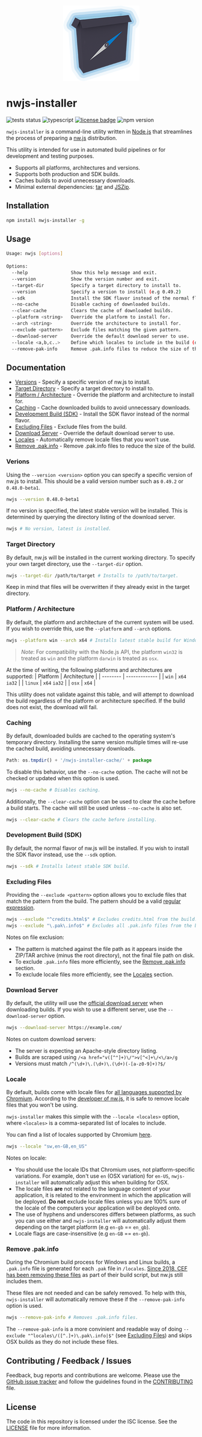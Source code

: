 <p align="center"><img src="docs/nwjs-installer-logo.png"/></p>

# nwjs-installer
![tests status](https://github.com/Kruithne/nwjs-installer/actions/workflows/github-actions-test.yml/badge.svg) ![typescript](https://img.shields.io/badge/language-typescript-blue) [![license badge](https://img.shields.io/github/license/Kruithne/nwjs-installer?color=blue)](LICENSE) ![npm version](https://img.shields.io/npm/v/nwjs-installer?color=blue)

`nwjs-installer` is a command-line utility written in [Node.js](https://nodejs.org/) that streamlines the process of preparing a [nw.js](https://nwjs.io/) distribution.

This utility is intended for use in automated build pipelines or for development and testing purposes.

- Supports all platforms, architectures and versions.
- Supports both production and SDK builds.
- Caches builds to avoid unnecessary downloads.
- Minimal external dependencies: [tar](https://www.npmjs.com/package/tar) and [JSZip](https://www.npmjs.com/package/jszip).

## Installation
```bash
npm install nwjs-installer -g
```

## Usage
```bash
Usage: nwjs [options]

Options:
  --help                Show this help message and exit.
  --version             Show the version number and exit.
  --target-dir          Specify a target directory to install to.
  --version             Specify a version to install (e.g 0.49.2)
  --sdk                 Install the SDK flavor instead of the normal flavor.
  --no-cache            Disable caching of downloaded builds.
  --clear-cache         Clears the cache of downloaded builds.
  --platform <string>   Override the platform to install for.
  --arch <string>       Override the architecture to install for.
  --exclude <pattern>   Exclude files matching the given pattern.
  --download-server     Override the default download server to use.
  --locale <a,b,c..>    Define which locales to include in the build (defaults: all).
  --remove-pak-info     Remove .pak.info files to reduce the size of the build.
```

## Documentation

- [Versions](#versions) - Specify a specific version of nw.js to install.
- [Target Directory](#target-directory) - Specify a target directory to install to.
- [Platform / Architecture](#platform--architecture) - Override the platform and architecture to install for.
- [Caching](#caching) - Cache downloaded builds to avoid unnecessary downloads.
- [Development Build (SDK)](#development-build-sdk) - Install the SDK flavor instead of the normal flavor.
- [Excluding Files](#excluding-files) - Exclude files from the build.
- [Download Server](#download-server) - Override the default download server to use.
- [Locales](#locale) - Automatically remove locale files that you won't use.
- [Remove .pak.info](#remove-pakinfo) - Remove .pak.info files to reduce the size of the build.

### Verions

Using the `--version <version>` option you can specify a specific version of nw.js to install. This should be a valid version number such as `0.49.2` or `0.48.0-beta1`.

```bash
nwjs --version 0.48.0-beta1
```
If no version is specified, the latest stable version will be installed. This is determined by querying the directory listing of the download server.

```bash
nwjs # No version, latest is installed.
```

### Target Directory

By default, nw.js will be installed in the current working directory. To specify your own target directory, use the `--target-dir` option.

```bash
nwjs --target-dir /path/to/target # Installs to /path/to/target.
```
Keep in mind that files will be overwritten if they already exist in the target directory.

### Platform / Architecture

By default, the platform and architecture of the current system will be used. If you wish to override this, use the `--platform` and `--arch` options.

```bash
nwjs --platform win --arch x64 # Installs latest stable build for Windows x64.
```

> *Note*: For compatibility with the Node.js API, the platform `win32` is treated as `win` and the platform `darwin` is treated as `osx`.

At the time of writing, the following platforms and architectures are supported:
| Platform | Architecture  |
| -------- | ------------- |
| `win`    | `x64`  `ia32` |
| `linux`  | `x64`  `ia32` |
| `osx`    | `x64`         |

This utility does not validate against this table, and will attempt to download the build regardless of the platform or architecture specified. If the build does not exist, the download will fail.

### Caching

By default, downloaded builds are cached to the operating system's temporary directory. Installing the same version multiple times will re-use the cached build, avoiding unnecessary downloads.

```js
Path: os.tmpdir() + '/nwjs-installer-cache/' + package
```

To disable this behavior, use the `--no-cache` option. The cache will not be checked or updated when this option is used.

```bash
nwjs --no-cache # Disables caching.
```

Additionally, the `--clear-cache` option can be used to clear the cache before a build starts. The cache will still be used unless `--no-cache` is also set.

```bash
nwjs --clear-cache # Clears the cache before installing.
```

### Development Build (SDK)

By default, the normal flavor of nw.js will be installed. If you wish to install the SDK flavor instead, use the `--sdk` option.

```bash
nwjs --sdk # Installs latest stable SDK build.
```

### Excluding Files

Providing the `--exclude <pattern>` option allows you to exclude files that match the pattern from the build. The pattern should be a valid [regular expression](https://developer.mozilla.org/en-US/docs/Web/JavaScript/Guide/Regular_Expressions).

```bash
nwjs --exclude "^credits.html$" # Excludes credits.html from the build.
nwjs --exclude "\.pak\.info$" # Excludes all .pak.info files from the build.
```

Notes on file exclusion:
- The pattern is matched against the file path as it appears inside the ZIP/TAR archive (minus the root directory), not the final file path on disk.
- To exclude `.pak.info` files more efficiently, see the [Remove .pak.info](#remove-pakinfo) section.
- To exclude locale files more efficiently, see the [Locales](#locale) section.

### Download Server

By default, the utility will use the [official download server](https://dl.nwjs.io/) when downloading builds. If you wish to use a different server, use the `--download-server` option.

```bash
nwjs --download-server https://example.com/
```

Notes on custom download servers:
- The server is expecting an Apache-style directory listing.
- Builds are scraped using `/<a href="v([^"]+)\/">v[^<]+\/<\/a>/g`
- Versions must match `/^(\d+)\.(\d+)\.(\d+)(-[a-z0-9]+)?$/`

### Locale

By default, builds come with locale files for [all languages supported by Chromium](https://chromium.googlesource.com/chromium/src/build/config/+/refs/heads/main/locales.gni). According to the [developer of nw.js](https://github.com/nwjs/nw.js/issues/2244#issuecomment-379977958), it is safe to remove locale files that you won't be using.

`nwjs-installer` makes this simple with the `--locale <locales>` option, where `<locales>` is a comma-separated list of locales to include.

You can find a list of locales supported by Chromium [here](https://chromium.googlesource.com/chromium/src/build/config/+/refs/heads/main/locales.gni).

```bash
nwjs --locale "sw,en-GB,en_US"
```

Notes on locale:
- You should use the locale IDs that Chromium uses, not platform-specific variations. For example, don't use `en` (OSX variation) for `en-US`, `nwjs-installer` will automatically adjust this when building for OSX.
- The locale files **are** not related to the language content of your application, it is related to the environment in which the application will be deployed. **Do not** exclude locale files unless you are 100% sure of the locale of the computers your application will be deployed onto.
- The use of hyphens and underscores differs between platforms, as such you can use either and `nwjs-installer` will automatically adjust them depending on the target platform (e.g `en-gb` == `en_gb`).
- Locale flags are case-insensitive (e.g `en-GB` == `en-gb`).

### Remove .pak.info

During the Chromium build process for Windows and Linux builds, a `.pak.info` file is generated for each `.pak` file in `/locales`. [Since 2018, CEF has been removing these files](https://bitbucket.org/chromiumembedded/cef/issues/2375) as part of their build script, but nw.js still includes them.

These files are not needed and can be safely removed. To help with this, `nwjs-installer` will automatically remove these if the `--remove-pak-info` option is used.

```bash
nwjs --remove-pak-info # Removes .pak.info files.
```

The `--remove-pak-info` is a more convinient and readable way of doing `--exclude "^locales\/([^.]+)\.pak\.info|$"` (see [Excluding Files](#excluding-files)) and skips OSX builds as they do not include these files.

## Contributing / Feedback / Issues
Feedback, bug reports and contributions are welcome. Please use the [GitHub issue tracker](https://github.com/Kruithne/nwjs-installer/issues) and follow the guidelines found in the [CONTRIBUTING](CONTRIBUTING.md) file.

## License
The code in this repository is licensed under the ISC license. See the [LICENSE](LICENSE) file for more information.